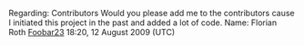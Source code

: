 Regarding: Contributors
Would you please add me to the contributors cause I initiated this
project in the past and added a lot of code.
Name: Florian Roth
[Foobar23](User:Foobar23 "wikilink") 18:20, 12 August 2009 (UTC)